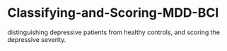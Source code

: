 # Classifying-and-Scoring-MDD-BCI
distinguishing depressive patients from healthy controls, and scoring the depressive severity.
